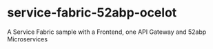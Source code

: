# service-fabric-52abp-ocelot
A Service Fabric sample with a Frontend, one API Gateway and 52abp Microservices
